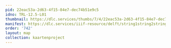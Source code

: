 ```yaml
---
pid: 22eac53a-2d63-4f15-84e7-dec74b51e9c5
idno: TRL-12.5-L01
thumbnail: https://dlc.services/thumbs/7/4/22eac53a-2d63-4f15-84e7-dec74b51e9c5/full/400,339/0/default.jpg
manifest: https://dlc.services/iiif-resource/delft/string1string2string3/kaartenproject-2007/TRL-12.5-L01
order: '742'
layout: map
collection: kaartenproject
---
```

